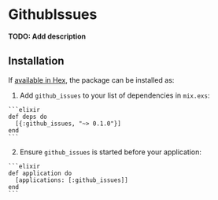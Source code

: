 # GithubIssues

**TODO: Add description**

## Installation

If [available in Hex](https://hex.pm/docs/publish), the package can be installed as:

  1. Add `github_issues` to your list of dependencies in `mix.exs`:

    ```elixir
    def deps do
      [{:github_issues, "~> 0.1.0"}]
    end
    ```

  2. Ensure `github_issues` is started before your application:

    ```elixir
    def application do
      [applications: [:github_issues]]
    end
    ```

